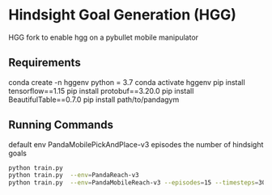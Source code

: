 # Hindsight Goal Generation (HGG)

HGG fork to enable hgg on a pybullet mobile manipulator 


## Requirements
conda create -n hggenv python = 3.7
conda activate hggenv
pip install tensorflow==1.15
pip install protobuf==3.20.0
pip install BeautifulTable==0.7.0
pip install path/to/pandagym

## Running Commands

default env PandaMobilePickAndPlace-v3
episodes the number of hindsight goals

```bash
python train.py  
python train.py  --env=PandaReach-v3
python train.py  --env=PandaMobileReach-v3 --episodes=15 --timesteps=300

```